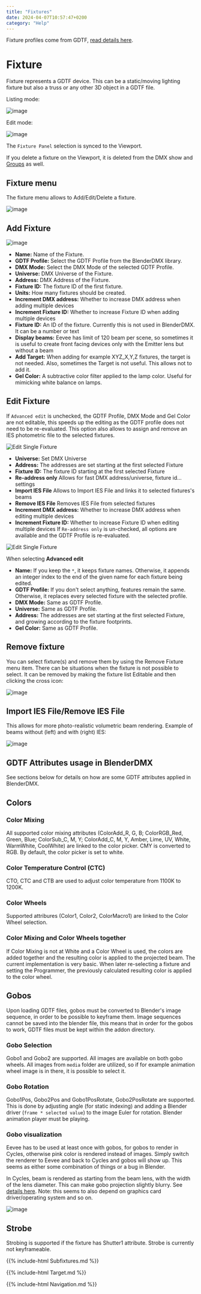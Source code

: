 ```yaml
---
title: "Fixtures"
date: 2024-04-07T10:57:47+0200
category: "Help"
---
```


Fixture profiles come from GDTF, [read details here](../gdtffixture).

# Fixture

Fixture represents a GDTF device. This can be a static/moving lighting fixture but also a truss or any other 3D object in a GDTF file.

Listing mode:

![image](../media/fixtures_listing.png)

Edit mode:

![image](../media/fixtures_edit.png)

The `Fixture Panel` selection is synced to the Viewport.

If you delete a fixture on the Viewport, it is deleted from the DMX show and [Groups](../groups) as
well.

## Fixture menu

The fixture menu allows to Add/Edit/Delete a fixture.

![image](../media/fixture_menu.png)



## Add Fixture

![image](../media/add_fixture.png)

- **Name:** Name of the Fixture.
- **GDTF Profile:** Select the GDTF Profile from the BlenderDMX library.
- **DMX Mode:** Select the DMX Mode of the selected GDTF Profile.
- **Universe:** DMX Universe of the Fixture.
- **Address:** DMX Address of the Fixture.
- **Fixture ID:** The fixture ID of the first fixture.
- **Units:** How many fixtures should be created.
- **Increment DMX address:** Whether to increase DMX address when adding multiple devices
- **Increment Fixture ID:** Whether to increase Fixture ID when adding multiple devices
- **Fixture ID:** An ID of the fixture. Currently this is not used in BlenderDMX. It can be a number or text
- **Display beams:** Eevee has limit of 120 beam per scene, so sometimes it is useful to create front facing devices only with the Emitter lens but without a beam
- **Add Target:** When adding for example XYZ_X,Y,Z fixtures, the target is not needed. Also, sometimes the Target is not useful. This allows not to add it.
- **Gel Color:** A subtractive color filter applied to the lamp color. Useful
  for mimicking white balance on lamps.

## Edit Fixture

If `Advanced edit` is unchecked, the GDTF Profile, DMX Mode and Gel Color are not editable, this speeds up the editing as the GDTF profile does not need to be re-evaluated. This option also allows to assign and remove an IES photometric file to the selected fixtures.

![Edit Single Fixture](../media/edit_simple.png)

- **Universe:** Set DMX Universe
- **Address:** The addresses are set starting at the first selected Fixture
- **Fixture ID:** The fixture ID starting at the first selected Fixture
- **Re-address only** Allows for fast DMX address/universe, fixture id... settings
- **Import IES File** Allows to Import IES File and links it to selected fixtures's beams
- **Remove IES File** Removes IES File from selected fixtures
- **Increment DMX address:** Whether to increase DMX address when editing multiple devices
- **Increment Fixture ID:** Whether to increase Fixture ID when editing multiple devices
If `Re-address only` is un-checked, all options are available and the GDTF Profile is re-evaluated.

![Edit Single Fixture](../media/edit_full.png)

When selecting **Advanced edit**

- **Name:** If you keep the `*`, it keeps fixture names. Otherwise, it appends
  an integer index to the end of the given name for each fixture being edited.
- **GDTF Profile:** If you don't select anything, features remain the same.
  Otherwise, it replaces every selected fixture with the selected profile.
- **DMX Mode:** Same as GDTF Profile.
- **Universe:** Same as GDTF Profile.
- **Address:** The addresses are set starting at the first selected Fixture,
  and growing according to the fixture footprints.
- **Gel Color:** Same as GDTF Profile.


## Remove fixture

You can select fixture(s) and remove them by using the Remove Fixture menu item. There can be situations when the fixture is not possible to select. It can be removed by making the fixture list Editable and then clicking the cross icon:

![image](../media/remove_fixture.png)

## Import IES File/Remove IES File

This allows for more photo-realistic volumetric beam rendering. Example of beams without (left) and with (right) IES:

![image](../media/ies.png)

## GDTF Attributes usage in BlenderDMX

See sections below for details on how are some GDTF attributes applied in
BlenderDMX.

## Colors

### Color Mixing

All supported color mixing attributes (ColorAdd_R, G, B; ColorRGB_Red, Green,
Blue; ColorSub_C, M, Y; ColorAdd_C, M, Y, Amber, Lime, UV, White, WarmWhite,
CoolWhite) are linked to the color picker. CMY is converted to RGB. By default,
the color picker is set to white.


### Color Temperature Control (CTC)

CTO, CTC and CTB are used to adjust color temperature from 1100K to 1200K. 

### Color Wheels

Supported attribures (Color1, Color2, ColorMacro1) are linked to the Color
Wheel selection.

### Color Mixing and Color Wheels together

If Color Mixing is not at White and a Color Wheel is used, the colors are added
together and the resulting color is applied to the projected beam. The current
implementation is very basic. When later re-selecting a fixture and setting the
Programmer, the previously calculated resulting color is applied to the color
wheel.

## Gobos

Upon loading GDTF files, gobos must be converted to Blender's image sequence,
in order to be possible to keyframe them. Image sequences cannot be saved into
the blender file, this means that in order for the gobos to work, GDTF files
must be kept within the addon directory.

### Gobo Selection

Gobo1 and Gobo2 are supported. All images are available on both gobo wheels.
All images from `media` folder are utilized, so if for example animation wheel
image is in there, it is possible to select it.

### Gobo Rotation

Gobo1Pos, Gobo2Pos and Gobo1PosRotate, Gobo2PosRotate are supported. This is
done by adjusting angle (for static indexing) and adding a Blender driver
(`frame * selected value`) to the image Euler for rotation. Blender animation
player must be playing.

### Gobo visualization

Eevee has to be used at least once with gobos, for gobos to render in Cycles,
otherwise pink color is rendered instead of images.  Simply switch the renderer
to Eevee and back to Cycles and gobos will show up.  This seems as either some
combination of things or a bug in Blender.

In Cycles, beam is rendered as starting from the beam lens, with the width of
the lens diameter. This can make gobo projection slightly blurry. See [details
here](../setup/#beam-lens-diameter-in-cycles). Note: this seems to also depend
on graphics card driver/operating system and so on.

![image](../media/beams.png)

## Strobe

Strobing is supported if the fixture has Shutter1 attribute. Strobe is
currently not keyframeable.

{{% include-html Subfixtures.md %}}

{{% include-html Target.md %}}

{{% include-html Navigation.md %}}

